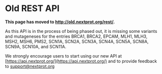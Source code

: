 # Old REST API   



**This page has moved to <a href="http://old.nextprot.org/rest/" target="_blank">http://old.nextprot.org/rest/</a>.**

As this API is in the process of being phased out, it is missing some variants and mutageneses for the entries BRCA1, BRCA2, EPCAM, MLH1, MLH3, MSH2, MSH6, PMS2, SCN1A, SCN2A, SCN3A, SCN4A, SCN5A, SCN8A, SCN9A, SCN10A, and SCN11A.

We strongly encourage users to start using our new API at [https://api.nextprot.org/](https://api.nextprot.org/) and to provide feedback to [support@nextprot.org](support@nextprot.org)




